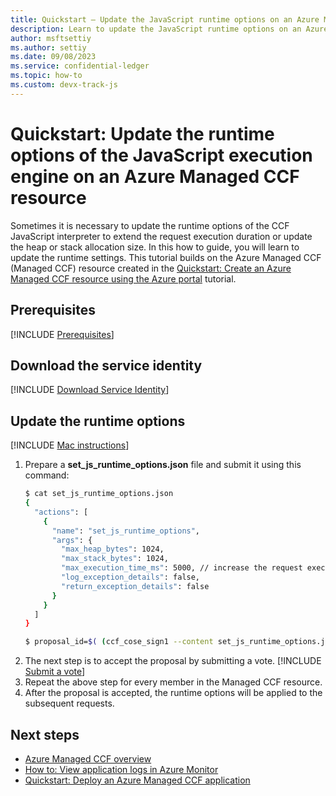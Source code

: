 ```yaml
---
title: Quickstart – Update the JavaScript runtime options on an Azure Managed CCF resource
description: Learn to update the JavaScript runtime options on an Azure Managed CCF resource
author: msftsettiy
ms.author: settiy
ms.date: 09/08/2023
ms.service: confidential-ledger
ms.topic: how-to
ms.custom: devx-track-js
---
```


# Quickstart: Update the runtime options of the JavaScript execution engine on an Azure Managed CCF resource

Sometimes it is necessary to update the runtime options of the CCF JavaScript interpreter to extend the request execution duration or update the heap or stack allocation size. In this how to guide, you will learn to update the runtime settings. This tutorial builds on the Azure Managed CCF (Managed CCF) resource created in the [Quickstart: Create an Azure Managed CCF resource using the Azure portal](quickstart-portal.md) tutorial.

## Prerequisites

[!INCLUDE [Prerequisites](./includes/proposal-prerequisites.md)]

## Download the service identity

[!INCLUDE [Download Service Identity](./includes/service-identity.md)]

## Update the runtime options

[!INCLUDE [Mac instructions](./includes/macos-instructions.md)]

1. Prepare a **set_js_runtime_options.json** file and submit it using this command:
    ```Bash
    $ cat set_js_runtime_options.json
    {
      "actions": [
        {
          "name": "set_js_runtime_options",
          "args": {
            "max_heap_bytes": 1024,
            "max_stack_bytes": 1024,
            "max_execution_time_ms": 5000, // increase the request execution time
            "log_exception_details": false,
            "return_exception_details": false
          }
        }
      ]
    }
    
    $ proposal_id=$( (ccf_cose_sign1 --content set_js_runtime_options.json --signing-cert member0_cert.pem --signing-key member0_privk.pem --ccf-gov-msg-type proposal --ccf-gov-msg-created_at `date -Is` | curl https://confidentialbillingapp.confidential-ledger.azure.com/gov/proposals -H 'Content-Type: application/cose' --data-binary @- --cacert service_cert.pem | jq -r ‘.proposal_id’) )
    ```
1. The next step is to accept the proposal by submitting a vote.
    [!INCLUDE [Submit a vote](./includes/submit-vote.md)]
1. Repeat the above step for every member in the Managed CCF resource.
1. After the proposal is accepted, the runtime options will be applied to the subsequent requests.

## Next steps

- [Azure Managed CCF overview](overview.md)
- [How to: View application logs in Azure Monitor](how-to-enable-azure-monitor.md)
- [Quickstart: Deploy an Azure Managed CCF application](quickstart-deploy-application.md)

